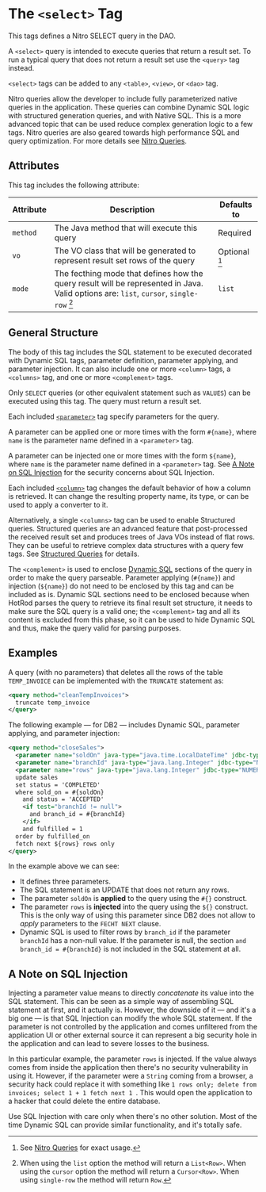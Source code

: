 # The `<select>` Tag

This tags defines a Nitro SELECT query in the DAO.

A `<select>` query is intended to execute queries that return a result set. To run
a typical query that does not return a result set use the `<query>` tag instead.

`<select>` tags can be added to any `<table>`, `<view>`, or `<dao>` tag.

Nitro queries allow the developer to include fully parameterized native queries in the application. These queries 
can combine Dynamic SQL logic with structured generation queries, and with Native SQL. This is a more 
advanced topic that can be used reduce complex generation logic to a few tags. Nitro queries are also geared 
towards high performance SQL and query optimization. For more details see [Nitro Queries](../../nitro/nitro.md).


## Attributes

This tag includes the following attribute:

| Attribute | Description | Defaults to |
| -- | -- | -- |
| `method` | The Java method that will execute this query | Required |
| `vo` | The VO class that will be generated to represent result set rows of the query | Optional [^2] |
| `mode` | The fecthing mode that defines how the query result will be represented in Java. Valid options are: `list`, `cursor`, `single-row` [^1] | `list` |

[^1]: When using the `list` option the method will return a `List<Row>`. When using the `cursor` option the method will return a `Cursor<Row>`. When using
`single-row` the method will return `Row`.
[^2]: See [Nitro Queries](../../nitro/nitro.md) for exact usage.


## General Structure

The body of this tag includes the SQL statement to be executed decorated with Dynamic SQL tags, parameter 
definition, parameter applying, and parameter injection. It can also include one or more `<column>` tags, 
a `<columns>` tag, and one or more `<complement>` tags.

Only `SELECT` queries (or other equivalent statement such as `VALUES`) can be executed using this tag. The 
query must return a result set.

Each included [`<parameter>`](./parameter.md) tag specify parameters for the query.

A parameter can be applied one or more times with the form `#{name}`, where `name` is the parameter name defined in
a `<parameter>` tag.

A parameter can be injected one or more times with the form `${name}`, where `name` is the parameter name defined in
a `<parameter>` tag. See [A Note on SQL Injection](#a-note-on-sql-injection) for the security concerns about SQL Injection.

Each included [`<column>`](./column.md) tag changes the default behavior of how a column is retrieved. It can 
change the resulting property name, its type, or can be used to apply a converter to it.

Alternatively, a single `<columns>` tag can be used to enable Structured queries. Structured queries are an advanced feature that
post-processed the received result set and produces trees of Java VOs instead of flat rows. They can be useful to retrieve
complex data structures with a query few tags. See [Structured Queries](../../nitro/nitro-structured-selects.md) for details.

The `<complement>` is used to enclose [Dynamic SQL](./dynamic-sql.md) sections of the query in order to make the query parseable.
Parameter applying (`#{name}`) and injection (`${name}`) do not need to be enclosed by this tag and can be included as is.
Dynamic SQL sections need to be enclosed because when HotRod parses the query to retrieve its final result set structure,
it needs to make sure the SQL query is a valid one; the `<complement>` tag and all its content is excluded from this phase,
so it can be used to hide Dynamic SQL and thus, make the query valid for parsing purposes.


## Examples

A query (with no parameters) that deletes all the rows of the table `TEMP_INVOICE` can be 
implemented with the `TRUNCATE` statement as:

```xml
<query method="cleanTempInvoices">
  truncate temp_invoice
</query>
```

The following example &mdash; for DB2 &mdash; includes Dynamic SQL, parameter applying, and parameter injection:

```xml
<query method="closeSales">
  <parameter name="soldOn" java-type="java.time.LocalDateTime" jdbc-type="TIMESTAMP" />
  <parameter name="branchId" java-type="java.lang.Integer" jdbc-type="NUMERIC" />
  <parameter name="rows" java-type="java.lang.Integer" jdbc-type="NUMERIC" />
  update sales
  set status = 'COMPLETED'
  where sold_on = #{soldOn}
    and status = 'ACCEPTED'
    <if test="branchId != null">
      and branch_id = #{branchId}
    </if>
    and fulfilled = 1
  order by fulfilled_on
  fetch next ${rows} rows only
</query>
```

In the example above we can see:
- It defines three parameters.
- The SQL statement is an UPDATE that does not return any rows.
- The parameter `soldOn` is **applied** to the query using the `#{}` construct.
- The parameter `rows` is **injected** into the query using the `${}` construct. This is the only way of using this
parameter since DB2 does not allow to *apply* parameters to the `FECHT NEXT` clause.
- Dynamic SQL is used to filter rows by `branch_id` if the parameter `branchId` has a non-null value. If the parameter
is null, the section `and branch_id = #{branchId}` is not included in the SQL statement at all.


## A Note on SQL Injection

Injecting a parameter value means to directly *concatenate* its value into the SQL statement. This can be seen as a
simple way of assembling SQL statement at first, and it actually is. However, the downside of it &mdash; and it's a big one
&mdash; is that SQL Injection can modify the whole SQL statement. If the parameter is not controlled by the application and
comes unfiltered from the application UI or other external source it can represent a big security hole in the application and
can lead to severe losses to the business.

In this particular example, the parameter `rows` is injected. If the value always comes from inside the application then there's no 
security vulnerability in using it. However, if the parameter were a `String` coming from a browser, a security hack could replace
it with something like `1 rows only; delete from invoices; select 1 + 1 fetch next 1 `. This would open the application to a 
hacker that could delete the entire database.

Use SQL Injection with care only when there's no other solution. Most of the time Dynamic SQL can provide similar functionality, 
and it's totally safe.









